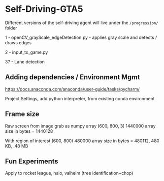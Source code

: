 # Self-Driving-GTA5

Different versions of the self-driving agent will live under the 
`/progression/` folder 

1 - openCV_grayScale_edgeDetection.py - applies gray scale and detects / draws edges

2 - input_to_game.py 

3? - Lane detection 


## Adding dependencies / Environment Mgmt
https://docs.anaconda.com/anaconda/user-guide/tasks/pycharm/

Project Settings, add python interpreter, from existing conda environment

## Frame size

Raw screen from image grab as numpy array
(600, 800, 3) 1440000
array size in bytes =  1440128

With region of interest
(600, 800) 480000
array size in bytes =  480112, 480 KB, .48 MB

## Fun Experiments

Apply to rocket league, halo, valheim (tree identification+chop)
